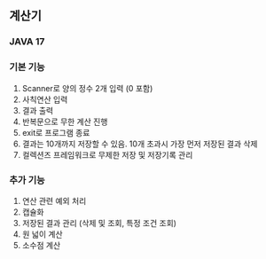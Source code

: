 ## 계산기

### JAVA 17

### 기본 기능
1. Scanner로 양의 정수 2개 입력 (0 포함)
2. 사칙연산 입력 
3. 결과 출력
4. 반복문으로 무한 계산 진행
5. exit로 프로그램 종료
6. 결과는 10개까지 저장할 수 있음.  10개 초과시 가장 먼저 저장된 결과 삭제
7. 컬렉션즈 프레임워크로 무제한 저장 및 저장기록 관리

### 추가 기능
1. 연산 관련 예외 처리
2. 캡슐화
3. 저장된 결과 관리 (삭제 및 조회, 특정 조건 조회)
4. 원 넓이 계산
5. 소수점 계산
